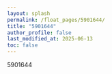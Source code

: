 ```yaml
---
layout: splash
permalink: /float_pages/5901644/
title: "5901644"
author_profile: false
last_modified_at: 2025-06-13
toc: false
---
```

 
5901644
